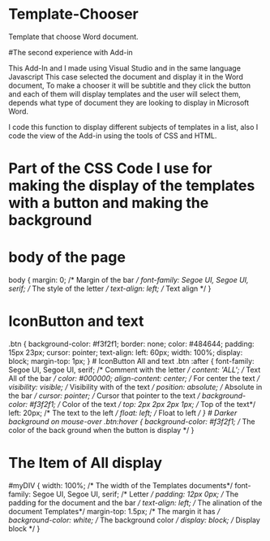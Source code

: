 # Template-Chooser
Template that choose Word document.

#The second experience with Add-in

This Add-In and I made using Visual Studio and in the same language Javascript 
This case selected the document and display it in the Word document, To make a chooser it will be subtitle and they click the button and each of them will display templates and the user will select them, depends what type of document they are looking to display in Microsoft Word.

I code this function to display different subjects of templates in a list, also I code the view of the Add-in using the tools of CSS and HTML.

# Part of the CSS Code I use for making the display of the templates with a button and making the background 

# body of the page
body {
    margin: 0; /* Margin of the bar */
    font-family: Segoe UI, Segoe UI, serif; /* The style of the letter */
    text-align: left; /* Text align */
}
# IconButton and text 
.btn {
    background-color: #f3f2f1;
    border: none;
    color: #484644;
    padding: 15px 23px;
    cursor: pointer;
    text-align:
    left: 60px;
    width: 100%;
    display: block;
    margin-top: 1px;
}
    # IconButton All and text 
    .btn :after {
        font-family: Segoe UI, Segoe UI, serif; /* Comment with the letter */
        content: 'ALL'; /* Text All of the bar */
        color: #000000;
        align-content: center; /* For center the text */
        visibility: visible; /* Visibility with of the text */
        position: absolute; /* Absolute in the bar */
        cursor: pointer; /* Cursor that pointer to the text */
        background-color: #f3f2f1; /* Color of the text */
        top: 2px 2px 2px 1px; /* Top of the text*/
        left: 20px; /* The text to the left */
        float: left; /* Float to left */
    }
    # Darker background on mouse-over
    .btn:hover {
        background-color: #f3f2f1; /* The color of the back ground when the button is display */
    }
# The Item of All display 
#myDIV {
    width: 100%; /* The width of the Templates documents*/
    font-family: Segoe UI, Segoe UI, serif; /* Letter */
    padding: 12px 0px; /* The padding for the document and the bar */
    text-align: left; /* The alination of the document Templates*/
    margin-top: 1.5px; /* The margin it has */
    background-color: white; /* The background color */
    display: block; /* Display block */
}



